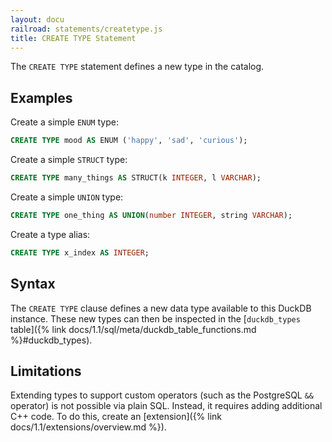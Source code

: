 ```yaml
---
layout: docu
railroad: statements/createtype.js
title: CREATE TYPE Statement
---
```


The `CREATE TYPE` statement defines a new type in the catalog.

## Examples

Create a simple `ENUM` type:

```sql
CREATE TYPE mood AS ENUM ('happy', 'sad', 'curious');
```

Create a simple `STRUCT` type:

```sql
CREATE TYPE many_things AS STRUCT(k INTEGER, l VARCHAR);
```

Create a simple `UNION` type:

```sql
CREATE TYPE one_thing AS UNION(number INTEGER, string VARCHAR);
```

Create a type alias:

```sql
CREATE TYPE x_index AS INTEGER;
```

## Syntax

<div id="rrdiagram"></div>

The `CREATE TYPE` clause defines a new data type available to this DuckDB instance.
These new types can then be inspected in the [`duckdb_types` table]({% link docs/1.1/sql/meta/duckdb_table_functions.md %}#duckdb_types).

## Limitations

Extending types to support custom operators (such as the PostgreSQL `&&` operator) is not possible via plain SQL.
Instead, it requires adding additional C++ code. To do this, create an [extension]({% link docs/1.1/extensions/overview.md %}).
